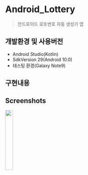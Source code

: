 # Android_Lottery
> 안드로이드 로또번호 자동 생성기 앱

## 개발환경 및 사용버전
- Android Studio(Kotlin)
- SdkVersion 29(Android 10.0)
- 테스팅 환경(Galaxy Note9)

## 구현내용   

## Screenshots
<img src="https://user-images.githubusercontent.com/76413580/110277785-54ca1680-8019-11eb-9534-47b54df72ef3.jpg" width="22%"></image>
